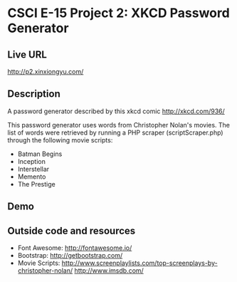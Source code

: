# CSCI E-15 Project 2: XKCD Password Generator

## Live URL
<http://p2.xinxiongyu.com/>

## Description
A password generator described by this xkcd comic <http://xkcd.com/936/>

This password generator uses words from Christopher Nolan's movies.
The list of words were retrieved by running a PHP scraper (scriptScraper.php)
through the following movie scripts:
* Batman Begins
* Inception
* Interstellar
* Memento
* The Prestige


## Demo


## Outside code and resources
* Font Awesome: <http://fontawesome.io/>
* Bootstrap: <http://getbootstrap.com/>
* Movie Scripts: <http://www.screenplaylists.com/top-screenplays-by-christopher-nolan/> <http://www.imsdb.com/>
